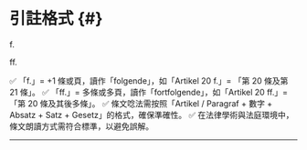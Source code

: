 # 引註格式 {#}

f.

ff.



✅ 「f.」= +1 條或頁，讀作「folgende」，如「Artikel 20 f.」= 「第 20 條及第 21 條」。
✅ 「ff.」= 多條或多頁，讀作「fortfolgende」，如「Artikel 20 ff.」= 「第 20 條及其後多條」。
✅ 條文唸法需按照「Artikel / Paragraf + 數字 + Absatz + Satz + Gesetz」的格式，確保準確性。
✅ 在法律學術與法庭環境中，條文朗讀方式需符合標準，以避免誤解。


***
